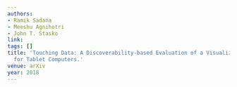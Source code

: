 ```yaml
---
authors:
- Ramik Sadana
- Meeshu Agnihotri
- John T. Stasko
link:
tags: []
title: 'Touching Data: A Discoverability-based Evaluation of a Visualization Interface
  for Tablet Computers.'
venue: arXiv
year: 2018
---
```

